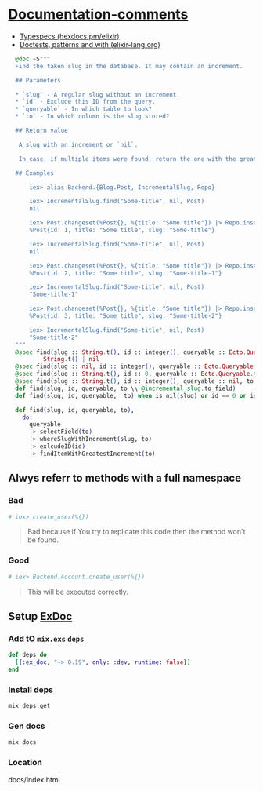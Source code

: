 # [Documentation-comments](https://hexdocs.pm/elixir/writing-documentation.html)

* [Typespecs (hexdocs.pm/elixir)](https://hexdocs.pm/elixir/typespecs.html)
* [Doctests, patterns and with (elixir-lang.org)](https://elixir-lang.org/getting-started/mix-otp/docs-tests-and-with.html)

```ex
  @doc ~S"""
  Find the taken slug in the database. It may contain an increment.

  ## Parameters

  * `slug` - A regular slug without an increment.
  * `id` - Exclude this ID from the query.
  * `queryable` - In which table to look?
  * `to` - In which column is the slug stored?

  ## Return value

   A slug with an increment or `nil`.

   In case, if multiple items were found, return the one with the greatest increment.

  ## Examples

      iex> alias Backend.{Blog.Post, IncrementalSlug, Repo}

      iex> IncrementalSlug.find("Some-title", nil, Post)
      nil

      iex> Post.changeset(%Post{}, %{title: "Some title"}) |> Repo.insert!()
      %Post{id: 1, title: "Some title", slug: "Some-title"}

      iex> IncrementalSlug.find("Some-title", nil, Post)
      nil

      iex> Post.changeset(%Post{}, %{title: "Some title"}) |> Repo.insert!()
      %Post{id: 2, title: "Some title", slug: "Some-title-1"}

      iex> IncrementalSlug.find("Some-title", nil, Post)
      "Some-title-1"

      iex> Post.changeset(%Post{}, %{title: "Some title"}) |> Repo.insert!()
      %Post{id: 3, title: "Some title", slug: "Some-title-2"}

      iex> IncrementalSlug.find("Some-title", nil, Post)
      "Some-title-2"
  """
  @spec find(slug :: String.t(), id :: integer(), queryable :: Ecto.Queryable.t(), to :: atom()) ::
          String.t() | nil
  @spec find(slug :: nil, id :: integer(), queryable :: Ecto.Queryable.t(), to :: atom()) :: nil
  @spec find(slug :: String.t(), id :: 0, queryable :: Ecto.Queryable.t(), to :: atom()) :: nil
  @spec find(slug :: String.t(), id :: integer(), queryable :: nil, to :: atom()) :: nil
  def find(slug, id, queryable, to \\ @incremental_slug.to_field)
  def find(slug, id, queryable, _to) when is_nil(slug) or id == 0 or is_nil(queryable), do: nil

  def find(slug, id, queryable, to),
    do:
      queryable
      |> selectField(to)
      |> whereSlugWithIncrement(slug, to)
      |> exlcudeID(id)
      |> findItemWithGreatestIncrement(to)
````

## Alwys referr to methods with a full namespace

### Bad

```ex
# iex> create_user(%{})
```
> Bad because if You try to replicate this code then the method won't be found.

### Good

```ex
# iex> Backend.Account.create_user(%{})
```
> This will be executed correctly.


## Setup [ExDoc](https://github.com/elixir-lang/ex_doc/)


### Add tO `mix.exs` `deps`

```ex
def deps do
  [{:ex_doc, "~> 0.19", only: :dev, runtime: false}]
end
```

### Install deps

```ex
mix deps.get
```

### Gen docs

```ex
mix docs
```

### Location

docs/index.html